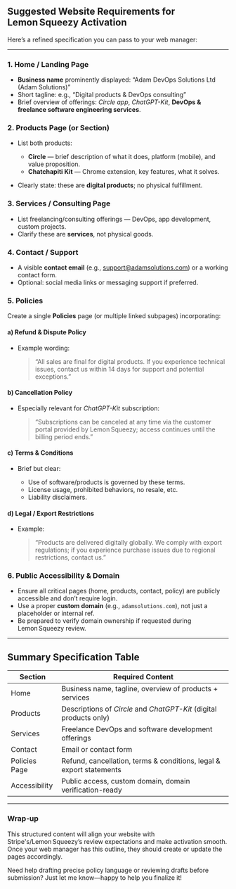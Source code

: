 ## Suggested Website Requirements for Lemon Squeezy Activation

Here’s a refined specification you can pass to your web manager:

---

### 1. Home / Landing Page

- **Business name** prominently displayed: “Adam DevOps Solutions Ltd (Adam Solutions)”
- Short tagline: e.g., “Digital products & DevOps consulting”
- Brief overview of offerings: _Circle app_, _ChatGPT-Kit_, **DevOps & freelance software engineering services**.

### 2. Products Page (or Section)

- List both products:

  - **Circle** — brief description of what it does, platform (mobile), and value proposition.
  - **Chatchapiti Kit** — Chrome extension, key features, what it solves.

- Clearly state: these are **digital products**; no physical fulfillment.

### 3. Services / Consulting Page

- List freelancing/consulting offerings — DevOps, app development, custom projects.
- Clarify these are **services**, not physical goods.

### 4. Contact / Support

- A visible **contact email** (e.g., [support@adamsolutions.com](mailto:support@adamsolutions.com)) or a working contact form.
- Optional: social media links or messaging support if preferred.

### 5. Policies

Create a single **Policies** page (or multiple linked subpages) incorporating:

#### a) **Refund & Dispute Policy**

- Example wording:

  > “All sales are final for digital products. If you experience technical issues, contact us within 14 days for support and potential exceptions.”

#### b) **Cancellation Policy**

- Especially relevant for _ChatGPT-Kit_ subscription:

  > “Subscriptions can be canceled at any time via the customer portal provided by Lemon Squeezy; access continues until the billing period ends.”

#### c) **Terms & Conditions**

- Brief but clear:

  - Use of software/products is governed by these terms.
  - License usage, prohibited behaviors, no resale, etc.
  - Liability disclaimers.

#### d) **Legal / Export Restrictions**

- Example:

  > “Products are delivered digitally globally. We comply with export regulations; if you experience purchase issues due to regional restrictions, contact us.”

### 6. Public Accessibility & Domain

- Ensure all critical pages (home, products, contact, policy) are publicly accessible and don’t require login.
- Use a proper **custom domain** (e.g., `adamsolutions.com`), not just a placeholder or internal ref.
- Be prepared to verify domain ownership if requested during Lemon Squeezy review.

---

## Summary Specification Table

| Section       | Required Content                                                    |
| ------------- | ------------------------------------------------------------------- |
| Home          | Business name, tagline, overview of products + services             |
| Products      | Descriptions of _Circle_ and _ChatGPT-Kit_ (digital products only)  |
| Services      | Freelance DevOps and software development offerings                 |
| Contact       | Email or contact form                                               |
| Policies Page | Refund, cancellation, terms & conditions, legal & export statements |
| Accessibility | Public access, custom domain, domain verification-ready             |

---

### Wrap-up

This structured content will align your website with Stripe's/Lemon Squeezy’s review expectations and make activation smooth. Once your web manager has this outline, they should create or update the pages accordingly.

Need help drafting precise policy language or reviewing drafts before submission? Just let me know—happy to help you finalize it!

[1]: https://support.stripe.com/questions/business-website-for-account-activation-faq "Business website for account activation FAQ : Stripe: Help & Support"
